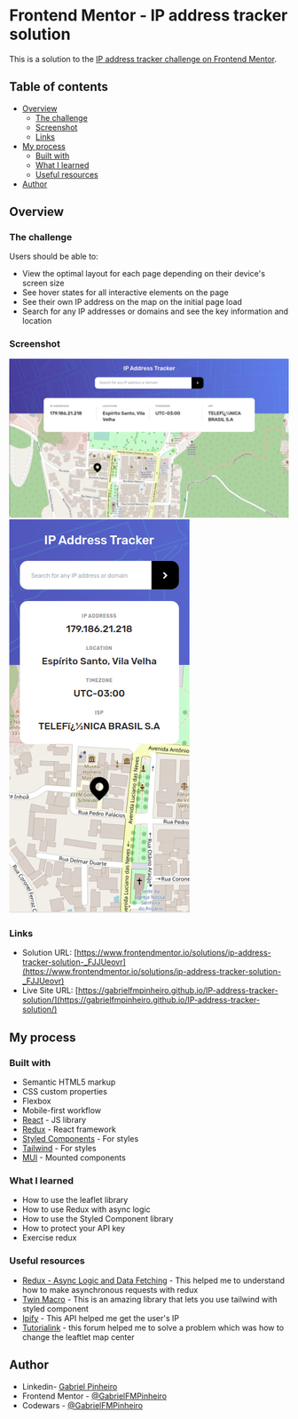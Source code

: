 # Frontend Mentor - IP address tracker solution

This is a solution to the [IP address tracker challenge on Frontend Mentor](https://www.frontendmentor.io/challenges/ip-address-tracker-I8-0yYAH0).

## Table of contents

- [Overview](#overview)
  - [The challenge](#the-challenge)
  - [Screenshot](#screenshot)
  - [Links](#links)
- [My process](#my-process)
  - [Built with](#built-with)
  - [What I learned](#what-i-learned)
  - [Useful resources](#useful-resources)
- [Author](#author)

## Overview

### The challenge

Users should be able to:

- View the optimal layout for each page depending on their device's screen size
- See hover states for all interactive elements on the page
- See their own IP address on the map on the initial page load
- Search for any IP addresses or domains and see the key information and location

### Screenshot

![](./design/my_project_desktop.png)
![](./design/my_project_mobile.png)

### Links

- Solution URL: [https://www.frontendmentor.io/solutions/ip-address-tracker-solution-_FJJUeovr](https://www.frontendmentor.io/solutions/ip-address-tracker-solution-_FJJUeovr)
- Live Site URL: [https://gabrielfmpinheiro.github.io/IP-address-tracker-solution/](https://gabrielfmpinheiro.github.io/IP-address-tracker-solution/)

## My process

### Built with

- Semantic HTML5 markup
- CSS custom properties
- Flexbox
- Mobile-first workflow
- [React](https://reactjs.org/) - JS library
- [Redux](https://redux.js.org/) - React framework
- [Styled Components](https://styled-components.com/) - For styles
- [Tailwind](https://tailwindcss.com/docs/padding) - For styles
- [MUI](https://mui.com/) - Mounted components

### What I learned

- How to use the leaflet library
- How to use Redux with async logic
- How to use the Styled Component library
- How to protect your API key
- Exercise redux

### Useful resources

- [Redux - Async Logic and Data Fetching](https://redux.js.org/tutorials/fundamentals/part-6-async-logic) - This helped me to understand how to make asynchronous requests with redux
- [Twin Macro](https://github.com/ben-rogerson/twin.macro) - This is an amazing library that lets you use tailwind with styled component
- [Ipify](https://www.ipify.org/) - This API helped me get the user's IP
- [Tutorialink](https://javascript.tutorialink.com/react-leaflet-map-center-not-changing/) - this forum helped me to solve a problem which was how to change the leaftlet map center

## Author

- Linkedin- [Gabriel Pinheiro](https://www.linkedin.com/feed/)
- Frontend Mentor - [@GabrielFMPinheiro](https://www.frontendmentor.io/profile/GabrielFMPinheiro)
- Codewars - [@GabrielFMPinheiro](https://www.codewars.com/users/GabrielFMPinheiro)
